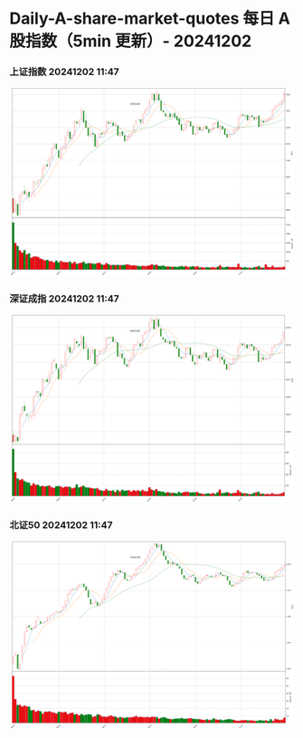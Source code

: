 
# Daily-A-share-market-quotes 每日 A 股指数（5min 更新）- 20241202

### 上证指数 20241202 11:47
![](./fig/2024/12/20241202-sh000001.png)

### 深证成指 20241202 11:47
![](./fig/2024/12/20241202-sz399001.png)

### 北证50 20241202 11:47
![](./fig/2024/12/20241202-bj899050.png)

